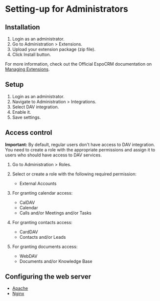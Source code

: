 # Setting-up for Administrators

## Installation

1. Login as an administrator.
2. Go to Administration > Extensions.
3. Upload your extension package (zip file).
4. Click Install button.

For more information, check out the Official EspoCRM documentation on [Managing Extensions](https://docs.espocrm.com/administration/extensions/).

## Setup

1. Login as an administrator.
2. Navigate to Administration > Integrations.
3. Select DAV integration.
4. Enable it.
5. Save settings.

## Access control

**Important:** By default, regular users don't have access to DAV integration. You need to create a role with the appropriate permissions and assign it to users who should have access to DAV services.

1. Go to Administration > Roles.
2. Select or create a role with the following required permission:

   - External Accounts

3. For granting calendar access:

   - CalDAV
   - Calendar
   - Calls and/or Meetings and/or Tasks

4. For granting contacts access:

   - CardDAV
   - Contacts and/or Leads

5. For granting documents access:

   - WebDAV
   - Documents and/or Knowledge Base

## Configuring the web server

- [Apache](../web-server/apache/)
- [Nginx](../web-server/nginx/)
